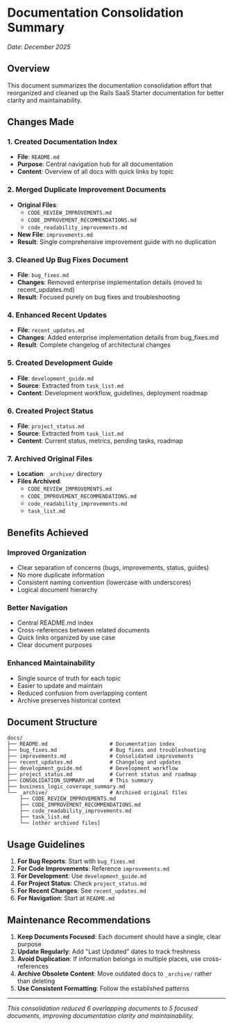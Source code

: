 # Documentation Consolidation Summary

*Date: December 2025*

## Overview

This document summarizes the documentation consolidation effort that reorganized and cleaned up the Rails SaaS Starter documentation for better clarity and maintainability.

## Changes Made

### 1. Created Documentation Index
- **File**: `README.md`
- **Purpose**: Central navigation hub for all documentation
- **Content**: Overview of all docs with quick links by topic

### 2. Merged Duplicate Improvement Documents
- **Original Files**: 
  - `CODE_REVIEW_IMPROVEMENTS.md`
  - `CODE_IMPROVEMENT_RECOMMENDATIONS.md`
  - `code_readability_improvements.md`
- **New File**: `improvements.md`
- **Result**: Single comprehensive improvement guide with no duplication

### 3. Cleaned Up Bug Fixes Document
- **File**: `bug_fixes.md`
- **Changes**: Removed enterprise implementation details (moved to recent_updates.md)
- **Result**: Focused purely on bug fixes and troubleshooting

### 4. Enhanced Recent Updates
- **File**: `recent_updates.md`
- **Changes**: Added enterprise implementation details from bug_fixes.md
- **Result**: Complete changelog of architectural changes

### 5. Created Development Guide
- **File**: `development_guide.md`
- **Source**: Extracted from `task_list.md`
- **Content**: Development workflow, guidelines, deployment roadmap

### 6. Created Project Status
- **File**: `project_status.md`
- **Source**: Extracted from `task_list.md`
- **Content**: Current status, metrics, pending tasks, roadmap

### 7. Archived Original Files
- **Location**: `_archive/` directory
- **Files Archived**:
  - `CODE_REVIEW_IMPROVEMENTS.md`
  - `CODE_IMPROVEMENT_RECOMMENDATIONS.md`
  - `code_readability_improvements.md`
  - `task_list.md`

## Benefits Achieved

### Improved Organization
- Clear separation of concerns (bugs, improvements, status, guides)
- No more duplicate information
- Consistent naming convention (lowercase with underscores)
- Logical document hierarchy

### Better Navigation
- Central README.md index
- Cross-references between related documents
- Quick links organized by use case
- Clear document purposes

### Enhanced Maintainability
- Single source of truth for each topic
- Easier to update and maintain
- Reduced confusion from overlapping content
- Archive preserves historical context

## Document Structure

```
docs/
├── README.md                    # Documentation index
├── bug_fixes.md                 # Bug fixes and troubleshooting
├── improvements.md              # Consolidated improvements
├── recent_updates.md            # Changelog and updates
├── development_guide.md         # Development workflow
├── project_status.md            # Current status and roadmap
├── CONSOLIDATION_SUMMARY.md     # This summary
├── business_logic_coverage_summary.md
└── _archive/                    # Archived original files
    ├── CODE_REVIEW_IMPROVEMENTS.md
    ├── CODE_IMPROVEMENT_RECOMMENDATIONS.md
    ├── code_readability_improvements.md
    ├── task_list.md
    └── [other archived files]
```

## Usage Guidelines

1. **For Bug Reports**: Start with `bug_fixes.md`
2. **For Code Improvements**: Reference `improvements.md`
3. **For Development**: Use `development_guide.md`
4. **For Project Status**: Check `project_status.md`
5. **For Recent Changes**: See `recent_updates.md`
6. **For Navigation**: Start at `README.md`

## Maintenance Recommendations

1. **Keep Documents Focused**: Each document should have a single, clear purpose
2. **Update Regularly**: Add "Last Updated" dates to track freshness
3. **Avoid Duplication**: If information belongs in multiple places, use cross-references
4. **Archive Obsolete Content**: Move outdated docs to `_archive/` rather than deleting
5. **Use Consistent Formatting**: Follow the established patterns

---

*This consolidation reduced 6 overlapping documents to 5 focused documents, improving documentation clarity and maintainability.*